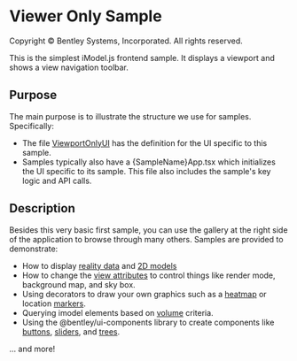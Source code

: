 # Viewer Only Sample

Copyright © Bentley Systems, Incorporated. All rights reserved.

This is the simplest iModel.js frontend sample.  It displays a viewport and shows a view navigation toolbar.

## Purpose

The main purpose is to illustrate the structure we use for samples.  Specifically:

* The file [ViewportOnlyUI](./ViewportOnlyUI.tsx) has the definition for the UI specific to this sample.
* Samples typically also have a {SampleName}App.tsx which initializes the UI specific to its sample. This file also includes the sample's key logic and API calls.

## Description

Besides this very basic first sample, you can use the gallery at the right side of the application to browse through many others.  Samples are provided to demonstrate:

* How to display [reality data](../reality-data-sample/readme.md) and [2D models](../viewer-only-2d-sample/readme.md)
* How to change the [view attributes](../view-attributes-sample/readme.md) to control things like render mode, background map, and sky box.
* Using decorators to draw your own graphics such as a [heatmap](../heatmap-decorator-sample/readme.md) or location [markers](../marker-pin-sample/readme.md).
* Querying imodel elements based on [volume](../volume-query-sample/readme.md) criteria.
* Using the @bentley/ui-components library to create components like [buttons](../button-sample/readme.md), [sliders](../slider-sample/readme.md), and [trees](../basic-tree-sample/readme.md).

... and more!
